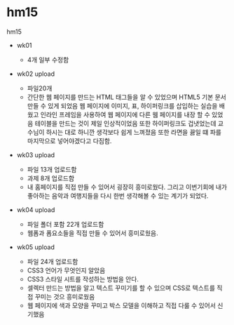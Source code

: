 # hm15
hm15
- wk01 
  - 4개 일부 수정함

- wk02 upload
  - 파일20개 
  - 간단한 웹 페이지를 만드는 HTML 태그들을 알 수 있었으며 HTML5 기본 문서 만들 수 있게 되었음
 웹 페이지에 이미지, 표, 하이퍼링크를 삽입하는 실습을 배웠고 인라인 프레임을 사용하여 웹 페이지에 다른 웸 페이지를 내장 할 수 있었음 
 테이블을 만드는 것이 제일 인상적이었음 또한 하이퍼링크도 겁냇었는데 교수님이 하시는 대로 하니깐 생각보다 쉽게 느껴졌음
 또한 라면을 끓일 떄 파를 마지막으로 넣어야겠다고 다짐함.

- wk03 upload
  - 파일 13개 업로드함
  - 과제 8개 업로드함
  - 내 홈페이지를 직접 만들 수 있어서 굉장히 흥미로웠다. 그리고 이번기회에 내가 좋아하는 음악과 여행지들을 다시 한번 생각해볼 수 있는 계기가 되었다. 

- wk04 upload
  - 파일 폴더 포함 22개 업로드함
  - 웹폼과 폼요소들을 직접 만들 수 있어서 흥미로웠음.

- wk05 upload
  - 파일 24개 업로드함
  - CSS3 언어가 무엇인지 알았음
  - CSS3 스타일 시트를 작성하는 방법을 안다.
  - 셀렉터 만드는 방법을 알고 텍스트 꾸미기를 할 수 있으며 CSS로 텍스트를 직접 꾸미는 것으 흥미로웠음
  - 웹 페이지에 색과 모양을 꾸미고 박스 모델을 이해하고 직접 다룰 수 있어서 신기했음

